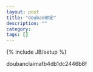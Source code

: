 ```yaml
---
layout: post
title: "douban绑定"
description: ""
category: 
tags: []
---
```

{% include JB/setup %}

doubanclaimafb4db1dc2446b8f
